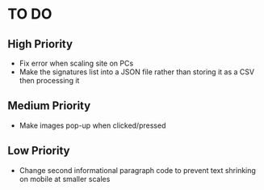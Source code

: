 # TO DO

## High Priority

-   Fix error when scaling site on PCs
-   Make the signatures list into a JSON file rather than storing it as a CSV then processing it

## Medium Priority

-   Make images pop-up when clicked/pressed

## Low Priority

-   Change second informational paragraph code to prevent text shrinking on mobile at smaller scales
